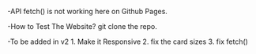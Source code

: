 
-API fetch() is not working here on Github Pages.

-How to Test The Website?
    git clone the repo.


-To be added in v2
    1. Make it Responsive
    2. fix the card sizes
    3. fix fetch()
